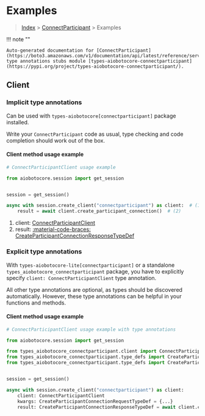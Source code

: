 # Examples

> [Index](../README.md) > [ConnectParticipant](./README.md) > Examples

!!! note ""

    Auto-generated documentation for [ConnectParticipant](https://boto3.amazonaws.com/v1/documentation/api/latest/reference/services/connectparticipant.html#connectparticipant)
    type annotations stubs module [types-aiobotocore-connectparticipant](https://pypi.org/project/types-aiobotocore-connectparticipant/).

## Client

### Implicit type annotations

Can be used with `types-aiobotocore[connectparticipant]` package installed.

Write your `ConnectParticipant` code as usual,
type checking and code completion should work out of the box.



#### Client method usage example

```python
# ConnectParticipantClient usage example

from aiobotocore.session import get_session


session = get_session()

async with session.create_client("connectparticipant") as client:  # (1)
    result = await client.create_participant_connection()  # (2)
```

1. client: [ConnectParticipantClient](./client.md)
2. result: [:material-code-braces: CreateParticipantConnectionResponseTypeDef](./type_defs.md#createparticipantconnectionresponsetypedef)






### Explicit type annotations

With `types-aiobotocore-lite[connectparticipant]`
or a standalone `types_aiobotocore_connectparticipant` package, you have to explicitly specify
`client: ConnectParticipantClient` type annotation.

All other type annotations are optional, as types should be discovered automatically.
However, these type annotations can be helpful in your functions and methods.


#### Client method usage example

```python
# ConnectParticipantClient usage example with type annotations

from aiobotocore.session import get_session

from types_aiobotocore_connectparticipant.client import ConnectParticipantClient
from types_aiobotocore_connectparticipant.type_defs import CreateParticipantConnectionResponseTypeDef
from types_aiobotocore_connectparticipant.type_defs import CreateParticipantConnectionRequestTypeDef


session = get_session()

async with session.create_client("connectparticipant") as client:
    client: ConnectParticipantClient
    kwargs: CreateParticipantConnectionRequestTypeDef = {...}
    result: CreateParticipantConnectionResponseTypeDef = await client.create_participant_connection(**kwargs)
```




